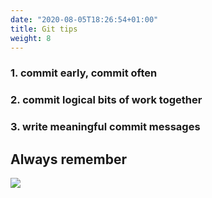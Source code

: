 ```yaml
---
date: "2020-08-05T18:26:54+01:00"
title: Git tips
weight: 8
---
```

 

### 1. commit early, commit often
### 2. commit logical bits of work together
### 3. write meaningful commit messages

## Always remember

![](https://assets.website-files.com/6167686a04de0ebe0681d0c4/620193f40010d74e1b1aabfc_gitsave-300x2101.png)
